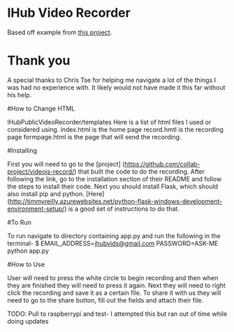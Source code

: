 # IHub Video Recorder

Based off example from [this project](https://github.com/collab-project/videojs-record/).

# Thank you

A special thanks to Chris Tse for helping me navigate a lot of the things I was had no experience with.  It likely would not have made it this far without his help.

#How to Change HTML

IHubPublicVideoRecorder/templates
Here is a list of html files I used or considered using.
index.html is the home page
record.hmtl is the recording page
formpage.html is the page that will send the recording.

#Installing

First you will need to go to the [project] (https://github.com/collab-project/videojs-record/) that built the code to do the recording.
After following the link, go to the installation section of their README and follow the steps to install their code.
Next  you should install Flask, which should also install pip and python. [Here] (http://timmyreilly.azurewebsites.net/python-flask-windows-development-environment-setup/) is a good set of instructions to do that.

#To Run

To run navigate to directory containing app.py and run the following in the terminal-
$ EMAIL_ADDRESS=ihubvids@gmail.com PASSWORD=ASK-ME python app.py

#How to Use

User will need to press the white circle to begin recording and then when they are finished they will need to press it again.
Next they will need to right click the recording and save it as a certain file.
To share it with us they will need to go to the share button, fill out the fields and attach their file. 

TODO: 
Pull to raspberrypi and test- I attempted this but ran out of time while doing updates

